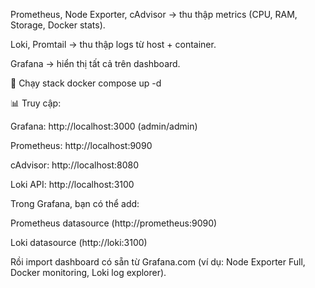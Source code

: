 Prometheus, Node Exporter, cAdvisor → thu thập metrics (CPU, RAM, Storage, Docker stats).

Loki, Promtail → thu thập logs từ host + container.

Grafana → hiển thị tất cả trên dashboard.

🚀 Chạy stack
docker compose up -d

📊 Truy cập:

Grafana: http://localhost:3000
 (admin/admin)

Prometheus: http://localhost:9090

cAdvisor: http://localhost:8080

Loki API: http://localhost:3100

Trong Grafana, bạn có thể add:

Prometheus datasource (http://prometheus:9090)

Loki datasource (http://loki:3100)

Rồi import dashboard có sẵn từ Grafana.com (ví dụ: Node Exporter Full, Docker monitoring, Loki log explorer).
